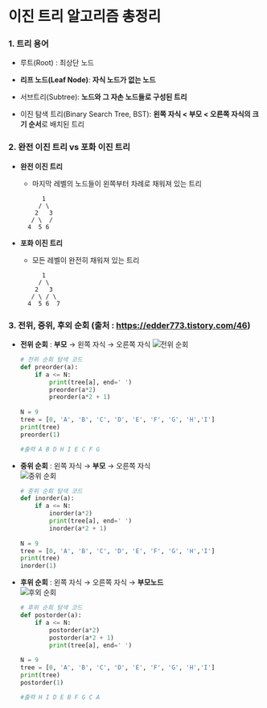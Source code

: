 # 이진 트리 알고리즘 총정리

### 1. 트리 용어

- 루트(Root) : 최상단 노드

- **리프 노드(Leaf Node)**: **자식 노드가 없는 노드**
- 서브트리(Subtree): **노드와 그 자손 노드들로 구성된 트리**
- 이진 탐색 트리(Binary Search Tree, BST): **왼쪽 자식 < 부모 < 오른쪽 자식의 크기 순서**로 배치된 트리



### 2. 완전 이진 트리 vs 포화 이진 트리

- **완전 이진 트리**

  - 마지막 레벨의 노드들이 왼쪽부터 차례로 채워져 있는 트리

  ```
        1
       / \
      2   3
     / \  /
    4  5 6
  ```

- **포화 이진 트리**

  - 모든 레벨이 완전히 채워져 있는 트리

  ```
        1
       / \
      2   3
     / \ / \
    4  5 6  7
  ```

  

### 3. 전위, 중위, 후외 순회 (출처 : https://edder773.tistory.com/46)

- **전위 순회** : **부모** → 왼쪽 자식 → 오른쪽 자식
![전위 순회](https://github.com/Jonggil-dev/TIL/assets/155353613/286685ec-f4ee-4339-8ccd-be54227aca3e)  
  ```python
  # 전위 순회 탐색 코드
  def preorder(a):
      if a <= N:
          print(tree[a], end=' ')
          preorder(a*2)
          preorder(a*2 + 1)
   
  N = 9
  tree = [0, 'A', 'B', 'C', 'D', 'E', 'F', 'G', 'H','I']
  print(tree)
  preorder(1)
  
  #출력 A B D H I E C F G
  ```

- **중위 순회** : 왼쪽 자식 → **부모** →  오른쪽 자식  
  ![중위 순회](https://github.com/Jonggil-dev/TIL/assets/155353613/35979f95-367f-40e0-bd2c-27653023a667)  

  ```python
  # 중위 순회 탐색 코드
  def inorder(a):
      if a <= N:
          inorder(a*2)
          print(tree[a], end=' ')
          inorder(a*2 + 1)
   
  N = 9
  tree = [0, 'A', 'B', 'C', 'D', 'E', 'F', 'G', 'H','I']
  print(tree)
  inorder(1)
  ```

- **후위 순회** : 왼쪽 자식 → 오른쪽 자식 → **부모노드**  
  ![후외 순회](https://github.com/Jonggil-dev/TIL/assets/155353613/68914514-f2e1-4f4c-8dac-ea5b5e23c385)  

  ```python
  # 후위 순회 탐색 코드
  def postorder(a):
      if a <= N:
          postorder(a*2)
          postorder(a*2 + 1)
          print(tree[a], end=' ')
   
  N = 9
  tree = [0, 'A', 'B', 'C', 'D', 'E', 'F', 'G', 'H','I']
  print(tree)
  postorder(1)
  
  #출력 H I D E B F G C A
  ```
